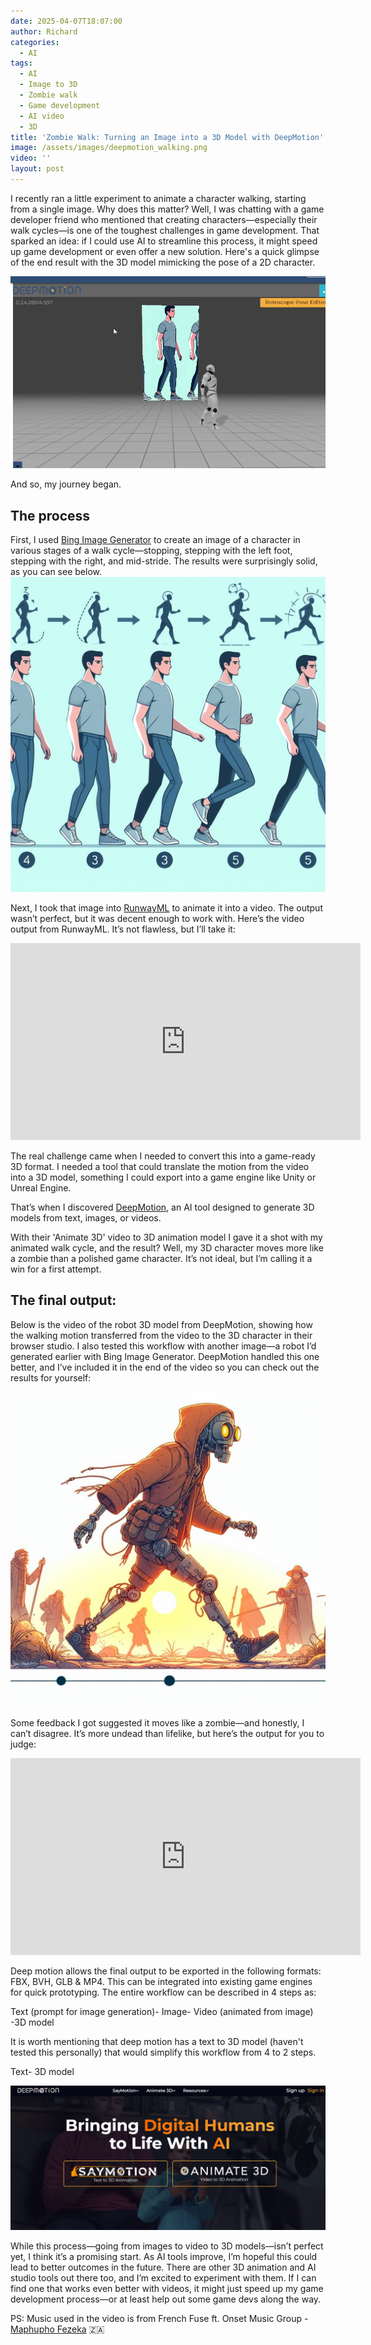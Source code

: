```yaml
---
date: 2025-04-07T18:07:00
author: Richard
categories:
  - AI
tags:
  - AI
  - Image to 3D
  - Zombie walk
  - Game development
  - AI video
  - 3D
title: 'Zombie Walk: Turning an Image into a 3D Model with DeepMotion'
image: /assets/images/deepmotion_walking.png
video: ''
layout: post
---
```

I recently ran a little experiment to animate a character walking, starting from a single image. Why does this matter? Well, I was chatting with a game developer friend who mentioned that creating characters—especially their walk cycles—is one of the toughest challenges in game development. That sparked an idea: if I could use AI to streamline this process, it might speed up game development or even offer a new solution. Here's a quick glimpse of the end result with the 3D model mimicking the pose of a 2D character.

![3D model in front of a screen showing a 2D character with right leg in front](/assets/images/deepmotion_walking.png "3D model in front of a screen showing a 2D character with right leg in front")

And so, my journey began. 

## The process

First, I used [Bing Image Generator](https://www.bing.com/images/create) to create an image of a character in various stages of a walk cycle—stopping, stepping with the left foot, stepping with the right, and mid-stride. The results were surprisingly solid, as you can see below.
![Walk cycles of a male character generated by Bing Image Generator](/assets/images/walk_cycles_blue.jpeg "Walk cycles of a male character generated by Bing Image Generator")

Next, I took that image into [RunwayML](https://runwayml.com/) to animate it into a video. The output wasn’t perfect, but it was decent enough to work with. Here’s the video output from RunwayML. It’s not flawless, but I’ll take it:

<iframe width="560" height="315" src="https://www.youtube.com/embed/8KvsI3cwhH8?rel=0" frameborder="0" allow="accelerometer; autoplay; encrypted-media; gyroscope; picture-in-picture" allowfullscreen></iframe>

The real challenge came when I needed to convert this into a game-ready 3D format. I needed a tool that could translate the motion from the video into a 3D model, something I could export into a game engine like Unity or Unreal Engine.

That’s when I discovered [DeepMotion](https://www.deepmotion.com/), an AI tool designed to generate 3D models from text, images, or videos.

With their 'Animate 3D' video to 3D animation model  I gave it a shot with my animated walk cycle, and the result? Well, my 3D character moves more like a zombie than a polished game character. It’s not ideal, but I’m calling it a win for a first attempt.

## The final output:

Below is the video of the robot 3D model from DeepMotion, showing how the walking motion transferred from the video to the 3D character in their browser studio. I also tested this workflow with another image—a robot I’d generated earlier with Bing Image Generator. DeepMotion handled this one better, and I’ve included it in the end of the video so you can check out the results for yourself:

![Robot walking in the sunset generated by Bing](/assets/images/robot_walking_bing.jpeg "Robot walking in the sunset generated by Bing")

Some feedback I got suggested it moves like a zombie—and honestly, I can’t disagree. It’s more undead than lifelike, but here’s the output for you to judge:

<iframe width="560" height="315" src="https://www.youtube.com/embed/7ELLY7xnZvI?rel=0" frameborder="0" allow="accelerometer; autoplay; encrypted-media; gyroscope; picture-in-picture" allowfullscreen></iframe>

Deep motion allows the final output to be exported in the following formats: FBX, BVH, GLB & MP4. This can be integrated into existing game engines for quick prototyping. The entire workflow can be described in 4 steps as:

Text (prompt for image generation)- Image- Video (animated from image) -3D model

It is worth mentioning that deep motion has a text to 3D model (haven't tested this personally) that would simplify this workflow from 4 to 2 steps.

Text- 3D model

![Screen shot of Deep motion home page](/assets/images/deepmotion_home_page.png "Screen shot of Deep motion home page")

While this process—going from images to video to 3D models—isn’t perfect yet, I think it’s a promising start. As AI tools improve, I’m hopeful this could lead to better outcomes in the future. There are other 3D animation and AI studio tools out there too, and I’m excited to experiment with them. If I can find one that works even better with videos, it might just speed up my game development process—or at least help out some game devs along the way.

PS: Music used in the video is from French Fuse ft. Onset Music Group - [Maphupho Fezeka](https://www.youtube.com/watch?v=eJaBK1OLUgU) 🇿🇦
